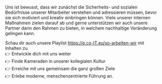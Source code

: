 Uns ist bewusst, dass wir zunächst die Sicherheits- und sozialen Bedürfnisse unserer Mitarbeiter verstehen und adressieren müssen, bevor sie sich motiviert und kreativ einbringen können. Viele unserer internen Maßnahmen zielen darauf ab und gerne unterstützen wir auch unsere Partner darin den Rahmen zu bieten, in welchem nachhaltige Veränderung gelingen kann.

Schau dir auch unsere Playlist https://e.co-IT.eu/so-arbeiten-wir mit Inhalten zu \
👉 Entwickle dich mit uns weiter \
👉 Finde Kameraden in unserer kollegialen Kultur \
👉 Erreiche mit uns gemeinsam die ganz großen Ziele \
👉 Erlebe moderne, menschenzentrierte Führung an.
